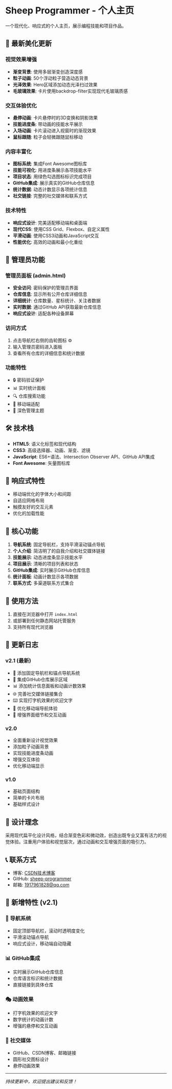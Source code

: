 # Sheep Programmer - 个人主页

一个现代化、响应式的个人主页，展示编程技能和项目作品。

## 🎨 最新美化更新

### 视觉效果增强
- **渐变背景**: 使用多层渐变创造深度感
- **粒子动画**: 50个浮动粒子营造动态背景
- **光泽效果**: Hero区域添加动态光泽扫过效果
- **毛玻璃效果**: 卡片使用backdrop-filter实现现代毛玻璃质感

### 交互体验优化
- **悬停动画**: 卡片悬停时的3D变换和阴影效果
- **技能进度条**: 带动画的技能水平展示
- **入场动画**: 卡片滚动进入视窗时的渐现效果
- **鼠标跟随**: 粒子会轻微跟随鼠标移动

### 内容丰富化
- **图标系统**: 集成Font Awesome图标库
- **技能可视化**: 用进度条展示各项技能水平
- **项目状态**: 用绿色勾选图标标识完成项目
- **GitHub集成**: 展示真实的GitHub仓库信息
- **统计数据**: 动态计数显示各项统计信息
- **社交链接**: 完整的社交媒体和联系方式

### 技术特性
- **响应式设计**: 完美适配移动端和桌面端
- **现代CSS**: 使用CSS Grid、Flexbox、自定义属性
- **平滑动画**: 使用CSS3动画和JavaScript交互
- **性能优化**: 高效的动画和最小化重绘

## 🔐 管理员功能

### 管理员面板 (admin.html)
- **安全访问**: 密码保护的管理员界面
- **仓库信息**: 显示所有公开仓库详细信息
- **详细统计**: 仓库数量、星标统计、关注者数据
- **实时数据**: 通过GitHub API获取最新仓库信息
- **响应式设计**: 适配各种设备屏幕

### 访问方式
1. 点击导航栏右侧的齿轮图标 ⚙️
2. 输入管理员密码进入面板
3. 查看所有仓库的详细信息和统计数据

### 功能特性
- 🔒 密码验证保护
- 📊 实时统计面板
- 🔍 仓库搜索功能
- 📱 移动端适配
- 🎨 深色管理主题

## 🛠️ 技术栈

- **HTML5**: 语义化标签和现代结构
- **CSS3**: 高级选择器、动画、渐变、滤镜
- **JavaScript**: ES6+语法、Intersection Observer API、GitHub API集成
- **Font Awesome**: 矢量图标库

## 📱 响应式特性

- 移动端优化的字体大小和间距
- 自适应网格布局
- 触摸友好的交互元素
- 优化的加载性能

## 🎯 核心功能

1. **导航系统**: 固定导航栏，支持平滑滚动锚点导航
2. **个人介绍**: 简洁明了的自我介绍和社交媒体链接
3. **技能展示**: 动态进度条显示技能水平
4. **项目展示**: 清晰的项目列表和状态
5. **GitHub集成**: 实时展示GitHub仓库信息
6. **统计面板**: 动画计数显示各项数据
7. **联系方式**: 多渠道联系方式集合

## 🚀 使用方法

1. 直接在浏览器中打开 `index.html`
2. 或部署到任何静态网站托管服务
3. 支持所有现代浏览器

## 📝 更新日志

### v2.1 (最新)
- 🚀 添加固定导航栏和锚点导航系统
- 🔗 集成GitHub仓库展示区域
- 📊 添加统计信息面板和动画计数效果
- 🌐 完善社交媒体链接集合
- ⌨️ 实现打字机效果的欢迎文字
- 📱 优化移动端导航体验
- 🎨 增强界面细节和交互动画

### v2.0
- 全面重新设计视觉效果
- 添加粒子动画背景
- 实现技能进度条动画
- 增强交互体验
- 优化移动端显示

### v1.0
- 基础页面结构
- 简单的卡片布局
- 基础样式设计

## 🎨 设计理念

采用现代扁平化设计风格，结合渐变色彩和微动效，创造出既专业又富有活力的视觉体验。注重用户体验和视觉层次，通过动画和交互增强页面的吸引力。

## 📞 联系方式

- 博客: [CSDN技术博客](https://blog.csdn.net/2402_86948827?spm=1000.2115.3001.5343)
- GitHub: [sheep-programmer](https://github.com/sheep-programmer)
- 邮箱: 1917961828@qq.com

## 🌟 新增特性 (v2.1)

### 🧭 导航系统
- 固定顶部导航栏，滚动时透明度变化
- 平滑滚动锚点导航
- 响应式设计，移动端自动隐藏

### 📊 GitHub集成
- 实时展示GitHub仓库信息
- 仓库语言标识和统计数据
- 直接链接到具体仓库

### 🎭 动画效果
- 打字机效果的欢迎文字
- 数字统计的动画计数
- 增强的悬停和交互动画

### 🔗 社交媒体
- GitHub、CSDN博客、邮箱链接
- 圆形社交图标设计
- 悬停动画效果

---

*持续更新中，欢迎提出建议和反馈！*
